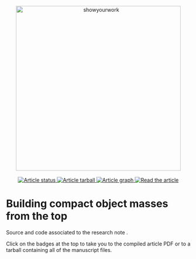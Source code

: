 <p align="center">
<a href="https://github.com/rodluger/showyourwork">
<img width = "450" src="https://raw.githubusercontent.com/rodluger/showyourwork/img/showyourwork.png" alt="showyourwork"/>
</a>
<br>
<br>
<a href="https://github.com/mathren/top_down_compact_obj_mass/actions/workflows/showyourwork.yml">
<img src="https://github.com/mathren/top_down_compact_obj_mass/actions/workflows/showyourwork.yml/badge.svg" alt="Article status"/>
</a>
<a href="https://github.com/mathren/top_down_compact_obj_mass/raw/fit_ppisn-pdf/arxiv.tar.gz">
<img src="https://img.shields.io/badge/article-tarball-blue.svg?style=flat" alt="Article tarball"/>
</a>
<a href="https://github.com/mathren/top_down_compact_obj_mass/raw/fit_ppisn-pdf/dag.pdf">
<img src="https://img.shields.io/badge/article-dag-blue.svg?style=flat" alt="Article graph"/>
</a>
<a href="https://github.com/mathren/top_down_compact_obj_mass/raw/fit_ppisn-pdf/ms.pdf">
<img src="https://img.shields.io/badge/article-pdf-blue.svg?style=flat" alt="Read the article"/>
</a>
</p>

# Building compact object masses from the top

Source and code associated to the research note []().

Click on the badges at the top to take you to the compiled article PDF
or to a tarball containing all of the manuscript files.

